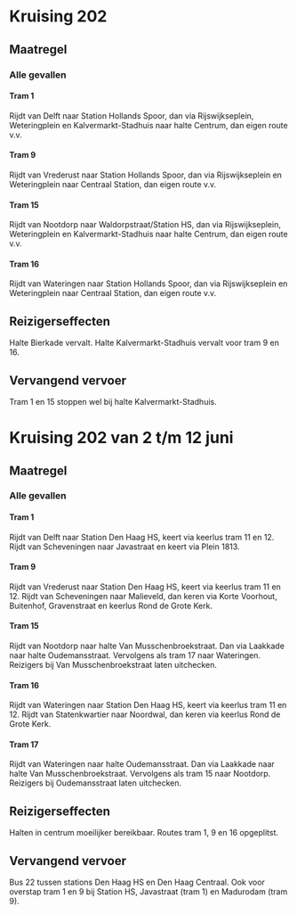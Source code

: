 # Kruising 202
## Maatregel
### Alle gevallen

#### Tram 1
Rijdt van Delft naar Station Hollands Spoor, dan via Rijswijkseplein, Weteringplein en Kalvermarkt-Stadhuis naar halte Centrum, dan eigen route v.v. 

#### Tram 9
Rijdt van Vrederust naar Station Hollands Spoor, dan via Rijswijkseplein en Weteringplein naar Centraal Station, dan eigen route v.v. 

#### Tram 15
Rijdt van Nootdorp naar Waldorpstraat/Station HS, dan via Rijswijkseplein, Weteringplein en Kalvermarkt-Stadhuis naar halte Centrum, dan eigen route v.v. 

#### Tram 16
Rijdt van Wateringen naar Station Hollands Spoor, dan via Rijswijkseplein en Weteringplein naar Centraal Station, dan eigen route v.v.

## Reizigerseffecten
Halte Bierkade vervalt.
Halte Kalvermarkt-Stadhuis vervalt voor tram 9 en 16. 

## Vervangend vervoer
Tram 1 en 15 stoppen wel bij halte Kalvermarkt-Stadhuis.

# Kruising 202 van 2 t/m 12 juni
## Maatregel
### Alle gevallen

#### Tram 1
Rijdt van Delft naar Station Den Haag HS, keert via keerlus tram 11 en 12.
Rijdt van Scheveningen naar Javastraat en keert via Plein 1813.

#### Tram 9
Rijdt van Vrederust naar Station Den Haag HS, keert via keerlus tram 11 en 12.
Rijdt van Scheveningen naar Malieveld, dan keren via Korte Voorhout, Buitenhof, Gravenstraat en keerlus Rond de Grote Kerk.

#### Tram 15
Rijdt van Nootdorp naar halte Van Musschenbroekstraat. Dan via Laakkade naar halte Oudemansstraat. Vervolgens als tram 17 naar Wateringen.
Reizigers bij Van Musschenbroekstraat laten uitchecken.

#### Tram 16
Rijdt van Wateringen naar Station Den Haag HS, keert via keerlus tram 11 en 12.
Rijdt van Statenkwartier naar Noordwal, dan keren via keerlus Rond de Grote Kerk.

#### Tram 17 
Rijdt van Wateringen naar halte Oudemansstraat. Dan via Laakkade naar halte Van Musschenbroekstraat. Vervolgens als tram 15 naar Nootdorp.
Reizigers bij Oudemansstraat laten uitchecken.

## Reizigerseffecten
Halten in centrum moeilijker bereikbaar. Routes tram 1, 9 en 16 opgeplitst. 

## Vervangend vervoer
Bus 22 tussen stations Den Haag HS en Den Haag Centraal.
Ook voor overstap tram 1 en 9 bij Station HS, Javastraat (tram 1) en Madurodam (tram 9).
